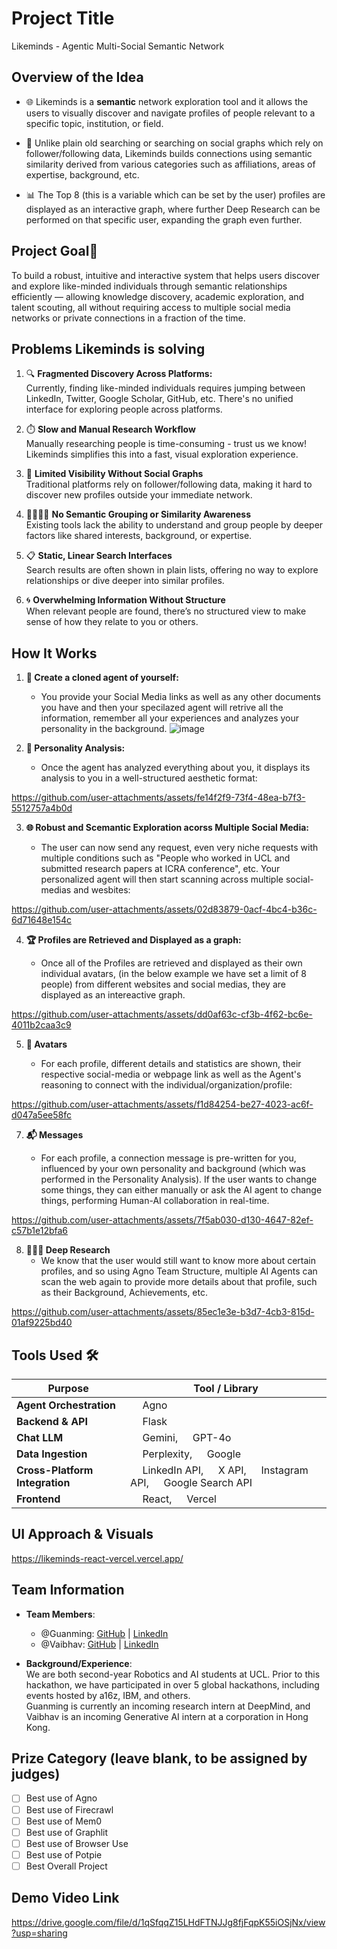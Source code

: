 # Project Title

Likeminds - Agentic Multi-Social Semantic Network

## Overview of the Idea

- 🌐 Likeminds is a **semantic** network exploration tool and it allows the users to visually discover and navigate profiles of people relevant to a specific topic, institution, or field.

- 🔗 Unlike plain old searching or searching on social graphs which rely on follower/following data, Likeminds builds connections using semantic similarity derived from various categories such as affiliations, areas of expertise, background, etc.

- 📊 The Top 8 (this is a variable which can be set by the user) profiles are displayed as an interactive graph, where further Deep Research can be performed on that specific user, expanding the graph even further.

## Project Goal🎯

To build a robust, intuitive and interactive system that helps users discover and explore like-minded individuals through semantic relationships efficiently — allowing knowledge discovery, academic exploration, and talent scouting, all without requiring access to multiple social media networks or private connections in a fraction of the time.

## Problems Likeminds is solving

1. 🔍 **Fragmented Discovery Across Platforms:**  
   Currently, finding like-minded individuals requires jumping between LinkedIn, Twitter, Google Scholar, GitHub, etc. There's no unified interface for exploring people across platforms.

2. ⏱️ **Slow and Manual Research Workflow**  
   Manually researching people is time-consuming - trust us we know! Likeminds simplifies this into a fast, visual exploration experience.

3. 🚫 **Limited Visibility Without Social Graphs**  
   Traditional platforms rely on follower/following data, making it hard to discover new profiles outside your immediate network.

4. 👨‍👨‍👦‍👦 **No Semantic Grouping or Similarity Awareness**  
   Existing tools lack the ability to understand and group people by deeper factors like shared interests, background, or expertise.

5. 📋 **Static, Linear Search Interfaces**  
   Search results are often shown in plain lists, offering no way to explore relationships or dive deeper into similar profiles.

6. 🌀 **Overwhelming Information Without Structure**  
   When relevant people are found, there’s no structured view to make sense of how they relate to you or others.

## How It Works

1. **🧬 Create a cloned agent of yourself:**

   - You provide your Social Media links as well as any other documents you have and then your specilazed agent will retrive all the information, remember all your experiences and analyzes your personality in the background.
     ![image](https://github.com/user-attachments/assets/0215b371-3e04-46da-846d-c2377858503c)

2. **🧠 Personality Analysis:**
   - Once the agent has analyzed everything about you, it displays its analysis to you in a well-structured aesthetic format:

https://github.com/user-attachments/assets/fe14f2f9-73f4-48ea-b7f3-5512757a4b0d

3. **🌐 Robust and Scemantic Exploration acorss Multiple Social Media:**

   - The user can now send any request, even very niche requests with multiple conditions such as "People who worked in UCL and submitted research papers at ICRA conference", etc. Your personalized agent will then start scanning across multiple social-medias and wesbites:

https://github.com/user-attachments/assets/02d83879-0acf-4bc4-b36c-6d71648e154c

4. **🏆 Profiles are Retrieved and Displayed as a graph:**

   - Once all of the Profiles are retrieved and displayed as their own individual avatars, (in the below example we have set a limit of 8 people) from different websites and social medias, they are displayed as an intereactive graph.

https://github.com/user-attachments/assets/dd0af63c-cf3b-4f62-bc6e-4011b2caa3c9

5. **🦁 Avatars**

   - For each profile, different details and statistics are shown, their respective social-media or webpage link as well as the Agent's reasoning to connect with the individual/organization/profile:
  
https://github.com/user-attachments/assets/f1d84254-be27-4023-ac6f-d047a5ee58fc


7. **📬 Messages**

   - For each profile, a connection message is pre-written for you, influenced by your own personality and background (which was performed in the Personality Analysis). If the user wants to change some things, they can either manually or ask the AI agent to change things, performing Human-AI collaboration in real-time. 



https://github.com/user-attachments/assets/7f5ab030-d130-4647-82ef-c57b1e12bfa6


8. **🕵🏻‍♂️ Deep Research**
   - We know that the user would still want to know more about certain profiles, and so using Agno Team Structure, multiple AI Agents can scan the web again to provide more details about that profile, such as their Background, Achievements, etc.
  


https://github.com/user-attachments/assets/85ec1e3e-b3d7-4cb3-815d-01af9225bd40



## Tools Used 🛠️

| **Purpose**               | **Tool / Library**                                                                 |
|---------------------------|------------------------------------------------------------------------------------|
| **Agent Orchestration**    | <img src="https://github.com/user-attachments/assets/a40d111a-2dac-4568-a46b-50bf91c53343" width="15" height="15" /> Agno  |
| **Backend & API**          | <img src="https://github.com/user-attachments/assets/51e50333-2e54-4b37-9838-0ec641327a5f" width="15" height="15" /> Flask |
| **Chat LLM**               | <img src="https://github.com/user-attachments/assets/fb657fcc-7a4e-4690-8b1f-24e2587f7cf6" width="15" height="15" /> Gemini, <img src="https://github.com/user-attachments/assets/f2063c07-8353-41e2-8729-80181c70b701" width="15" height="15" /> GPT-4o |
| **Data Ingestion**         | <img src="https://github.com/user-attachments/assets/d7f1227c-d2ed-4586-8008-6e7641b6522b" width="15" height="15" /> Perplexity, <img src="https://github.com/user-attachments/assets/8e705aad-b26c-4aa2-9053-8b0f9ce271be" width="15" height="15" /> Google |
| **Cross-Platform Integration** | <img src="https://github.com/user-attachments/assets/1ca67258-72f5-43f6-96d4-774585517bfd" width="15" height="15" /> LinkedIn API, <img src="https://github.com/user-attachments/assets/bc9f865e-ba4d-46cd-94c0-9e9864b9c2ac" width="15" height="15" /> X API, <img src = "https://github.com/user-attachments/assets/6815558a-e719-4d04-8eb2-86ec94bd74d2" width="15" height="15"/> Instagram API, <img src="https://github.com/user-attachments/assets/92d50cbc-45cf-446e-8c60-88ccef460862" width="15" height="15" /> Google Search API |
| **Frontend**               | <img src="https://github.com/user-attachments/assets/b735d608-66ca-4929-9348-b1e4e391f81d" width="15" height="15" /> React, <img src="https://github.com/user-attachments/assets/ebe940c3-5b64-4bbd-a53b-c68c65d3f43d" width="15" height="15" /> Vercel |

## UI Approach & Visuals

https://likeminds-react-vercel.vercel.app/

## Team Information

- **Team Members**:  
  - @Guanming: [GitHub](https://github.com/william-Dic) | [LinkedIn](https://www.linkedin.com/in/guanming-wang/)  
  - @Vaibhav: [GitHub](https://github.com/Vaibhav807) | [LinkedIn](https://www.linkedin.com/in/vaibhav-mehra-main/)  

- **Background/Experience**:  
  We are both second-year Robotics and AI students at UCL. Prior to this hackathon, we have participated in over 5 global hackathons, including events hosted by a16z, IBM, and others.  
  Guanming is currently an incoming research intern at DeepMind, and Vaibhav is an incoming Generative AI intern at a corporation in Hong Kong.

## Prize Category (leave blank, to be assigned by judges)

- [ ] Best use of Agno
- [ ] Best use of Firecrawl
- [ ] Best use of Mem0
- [ ] Best use of Graphlit
- [ ] Best use of Browser Use
- [ ] Best use of Potpie
- [ ] Best Overall Project

## Demo Video Link

https://drive.google.com/file/d/1qSfqqZ15LHdFTNJJg8fjFqpK55iOSjNx/view?usp=sharing
